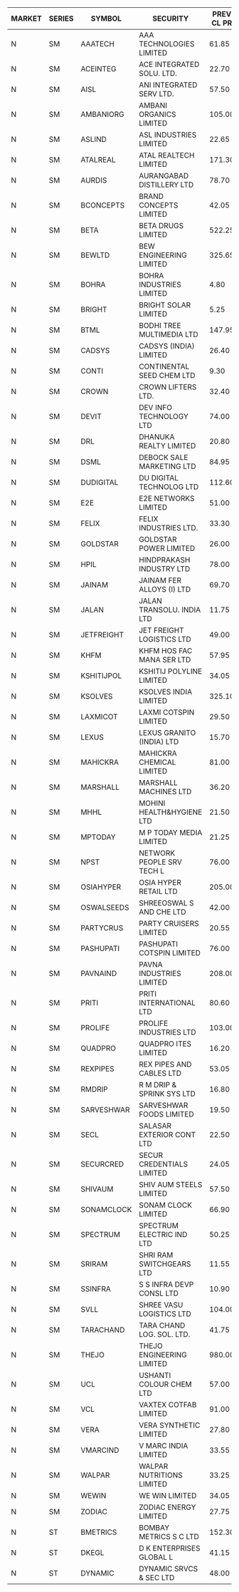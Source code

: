 


| MARKET | SERIES | SYMBOL | SECURITY | PREV CL PR | OPEN PRICE | HIGH PRICE | LOW PRICE | CLOSE PRICE | NET TRDVAL | NET TRDQTY | CORP IND | HI 52 WK | LO 52 WK |
| ----- | ----- | ----- | ----- | ----- | ----- | ----- | ----- | ----- | ----- | ----- | ----- | ----- | ----- |
| N | SM | AAATECH | AAA TECHNOLOGIES LIMITED | 61.85 | 60.00 | 60.00 | 60.00 | 60.00 | 180000.00 | 3000 |  | 72.45 | 42.00 |
| N | SM | ACEINTEG | ACE INTEGRATED SOLU. LTD. | 22.70 | 23.50 | 23.50 | 23.40 | 23.40 | 211050.00 | 9000 |  | 23.50 | 14.45 |
| N | SM | AISL | ANI INTEGRATED SERV LTD. | 57.50 | 60.00 | 60.00 | 53.45 | 55.80 | 604560.00 | 10800 |  | 71.00 | 18.10 |
| N | SM | AMBANIORG | AMBANI ORGANICS LIMITED | 105.00 | 101.00 | 101.00 | 100.70 | 100.70 | 604800.00 | 6000 |  | 114.85 | 43.70 |
| N | SM | ASLIND | ASL INDUSTRIES LIMITED | 22.65 | 23.75 | 23.75 | 23.75 | 23.75 | 380000.00 | 16000 |  | 23.75 | 7.20 |
| N | SM | ATALREAL | ATAL REALTECH LIMITED | 171.30 | 165.00 | 169.90 | 164.00 | 167.30 | 13090240.00 | 78400 |  | 188.40 | 30.95 |
| N | SM | AURDIS | AURANGABAD DISTILLERY LTD | 78.70 | 81.95 | 81.95 | 74.80 | 74.80 | 627300.00 | 8000 |  | 86.00 | 25.90 |
| N | SM | BCONCEPTS | BRAND CONCEPTS LIMITED | 42.05 | 40.00 | 40.00 | 40.00 | 40.00 | 360000.00 | 9000 |  | 48.00 | 14.55 |
| N | SM | BETA | BETA DRUGS LIMITED | 522.25 | 579.95 | 583.95 | 535.00 | 566.45 | 7867540.00 | 14000 |  | 665.00 | 104.80 |
| N | SM | BEWLTD | BEW ENGINEERING LIMITED | 325.65 | 309.40 | 340.00 | 309.40 | 325.00 | 20017100.00 | 62000 |  | 388.20 | 228.15 |
| N | SM | BOHRA | BOHRA INDUSTRIES LIMITED | 4.80 | 5.00 | 5.00 | 4.75 | 4.85 | 98500.00 | 20000 |  | 7.25 | .95 |
| N | SM | BRIGHT | BRIGHT SOLAR LIMITED | 5.25 | 5.40 | 5.40 | 5.00 | 5.30 | 454050.00 | 87000 |  | 15.55 | 4.60 |
| N | SM | BTML | BODHI TREE MULTIMEDIA LTD | 147.95 | 141.00 | 141.00 | 140.60 | 140.60 | 506640.00 | 3600 |  | 148.80 | 64.05 |
| N | SM | CADSYS | CADSYS (INDIA) LIMITED | 26.40 | 25.10 | 26.40 | 25.10 | 25.75 | 153200.00 | 6000 |  | 36.90 | 18.10 |
| N | SM | CONTI | CONTINENTAL SEED CHEM LTD | 9.30 | 9.60 | 9.70 | 9.20 | 9.20 | 126987.30 | 13332 |  | 11.40 | 5.20 |
| N | SM | CROWN | CROWN LIFTERS LTD. | 32.40 | 32.00 | 32.00 | 32.00 | 32.00 | 160000.00 | 5000 |  | 162.00 | 31.00 |
| N | SM | DEVIT | DEV INFO TECHNOLOGY LTD | 74.00 | 72.00 | 72.00 | 70.00 | 70.00 | 639000.00 | 9000 |  | 165.00 | 70.00 |
| N | SM | DRL | DHANUKA REALTY LIMITED | 20.80 | 19.80 | 19.80 | 19.80 | 19.80 | 237600.00 | 12000 |  | 21.05 | 7.50 |
| N | SM | DSML | DEBOCK SALE MARKETING LTD | 84.95 | 85.95 | 85.95 | 80.75 | 80.75 | 6329700.00 | 78000 |  | 85.95 | 5.75 |
| N | SM | DUDIGITAL | DU DIGITAL TECHNOLOG LTD | 112.60 | 107.00 | 118.20 | 107.00 | 118.20 | 1781700.00 | 16000 |  | 153.05 | 95.00 |
| N | SM | E2E | E2E NETWORKS LIMITED | 51.00 | 50.00 | 50.00 | 50.00 | 50.00 | 200000.00 | 4000 |  | 61.30 | 34.50 |
| N | SM | FELIX | FELIX INDUSTRIES LTD. | 33.30 | 31.65 | 31.65 | 31.65 | 31.65 | 126600.00 | 4000 |  | 51.25 | 31.00 |
| N | SM | GOLDSTAR | GOLDSTAR POWER LIMITED | 26.00 | 26.00 | 26.05 | 26.00 | 26.05 | 936600.00 | 36000 |  | 26.25 | 19.70 |
| N | SM | HPIL | HINDPRAKASH INDUSTRY LTD | 78.00 | 72.00 | 72.00 | 72.00 | 72.00 | 216000.00 | 3000 |  | 93.90 | 45.40 |
| N | SM | JAINAM | JAINAM FER ALLOYS (I) LTD | 69.70 | 71.90 | 72.95 | 70.20 | 70.20 | 1707600.00 | 24000 |  | 73.00 | 69.70 |
| N | SM | JALAN | JALAN TRANSOLU. INDIA LTD | 11.75 | 11.55 | 11.55 | 11.50 | 11.50 | 69150.00 | 6000 |  | 14.90 | 2.75 |
| N | SM | JETFREIGHT | JET FREIGHT LOGISTICS LTD | 49.00 | 49.00 | 49.00 | 49.00 | 49.00 | 196000.00 | 4000 |  | 56.65 | 13.20 |
| N | SM | KHFM | KHFM HOS FAC MANA SER LTD | 57.95 | 60.00 | 60.20 | 60.00 | 60.20 | 360600.00 | 6000 |  | 63.75 | 25.75 |
| N | SM | KSHITIJPOL | KSHITIJ POLYLINE LIMITED | 34.05 | 35.00 | 35.00 | 34.00 | 35.00 | 1600438.00 | 46660 |  | 45.65 | 19.85 |
| N | SM | KSOLVES | KSOLVES INDIA LIMITED | 325.10 | 333.50 | 333.50 | 313.00 | 316.75 | 11052500.00 | 34800 |  | 1718.20 | 238.35 |
| N | SM | LAXMICOT | LAXMI COTSPIN LIMITED | 29.50 | 29.50 | 29.50 | 29.25 | 29.25 | 352500.00 | 12000 |  | 36.55 | 7.50 |
| N | SM | LEXUS | LEXUS GRANITO (INDIA) LTD | 15.70 | 15.05 | 16.45 | 15.05 | 15.75 | 79400.00 | 5000 |  | 22.50 | 7.20 |
| N | SM | MAHICKRA | MAHICKRA CHEMICAL LIMITED | 81.00 | 86.80 | 96.50 | 83.10 | 83.10 | 931050.00 | 10500 |  | 96.50 | 75.00 |
| N | SM | MARSHALL | MARSHALL MACHINES LTD | 36.20 | 31.35 | 37.20 | 31.35 | 36.20 | 934350.00 | 27000 |  | 47.00 | 6.70 |
| N | SM | MHHL | MOHINI HEALTH&HYGIENE LTD | 21.50 | 21.75 | 21.75 | 21.75 | 21.75 | 195750.00 | 9000 |  | 39.50 | 15.95 |
| N | SM | MPTODAY | M P TODAY MEDIA LIMITED | 21.25 | 20.20 | 22.30 | 20.20 | 22.30 | 212000.00 | 10000 |  | 30.00 | 9.70 |
| N | SM | NPST | NETWORK PEOPLE SRV TECH L | 76.00 | 73.35 | 73.35 | 73.35 | 73.35 | 117360.00 | 1600 |  | 78.00 | 67.00 |
| N | SM | OSIAHYPER | OSIA HYPER RETAIL LTD | 205.00 | 205.00 | 205.00 | 205.00 | 205.00 | 82000.00 | 400 |  | 257.00 | 117.00 |
| N | SM | OSWALSEEDS | SHREEOSWAL S AND CHE LTD | 42.00 | 39.90 | 44.10 | 39.90 | 44.10 | 814800.00 | 20000 |  | 47.40 | 28.00 |
| N | SM | PARTYCRUS | PARTY CRUISERS LIMITED | 20.55 | 20.55 | 20.55 | 20.55 | 20.55 | 41100.00 | 2000 |  | 39.90 | 16.50 |
| N | SM | PASHUPATI | PASHUPATI COTSPIN LIMITED | 76.00 | 75.00 | 78.00 | 75.00 | 78.00 | 489600.00 | 6400 |  | 99.00 | 50.00 |
| N | SM | PAVNAIND | PAVNA INDUSTRIES LIMITED | 208.00 | 207.00 | 207.00 | 207.00 | 207.00 | 165600.00 | 800 |  | 225.00 | 165.05 |
| N | SM | PRITI | PRITI INTERNATIONAL LTD | 80.60 | 84.00 | 84.00 | 80.10 | 81.40 | 2638400.00 | 32000 |  | 284.90 | 66.80 |
| N | SM | PROLIFE | PROLIFE INDUSTRIES LTD | 103.00 | 97.85 | 107.70 | 97.85 | 107.70 | 616650.00 | 6000 |  | 117.00 | 33.25 |
| N | SM | QUADPRO | QUADPRO ITES LIMITED | 16.20 | 16.00 | 16.15 | 15.65 | 15.80 | 1815000.00 | 114000 |  | 18.80 | 15.20 |
| N | SM | REXPIPES | REX PIPES AND CABLES LTD | 53.05 | 53.35 | 53.40 | 51.10 | 51.50 | 1678200.00 | 32000 |  | 64.35 | 26.00 |
| N | SM | RMDRIP | R M DRIP & SPRINK SYS LTD | 16.80 | 16.80 | 16.80 | 16.80 | 16.80 | 33600.00 | 2000 |  | 59.00 | 15.50 |
| N | SM | SARVESHWAR | SARVESHWAR FOODS LIMITED | 19.50 | 19.35 | 20.45 | 19.35 | 20.45 | 384560.00 | 19200 |  | 37.85 | 11.00 |
| N | SM | SECL | SALASAR EXTERIOR CONT LTD | 22.50 | 22.50 | 23.60 | 22.50 | 23.60 | 350700.00 | 15000 |  | 32.80 | 9.90 |
| N | SM | SECURCRED | SECUR CREDENTIALS LIMITED | 24.05 | 24.05 | 24.05 | 24.05 | 24.05 | 14430.00 | 600 |  | 36.25 | 12.00 |
| N | SM | SHIVAUM | SHIV AUM STEELS LIMITED | 57.50 | 60.00 | 60.00 | 60.00 | 60.00 | 2160000.00 | 36000 |  | 60.00 | 45.50 |
| N | SM | SONAMCLOCK | SONAM CLOCK LIMITED | 66.90 | 67.00 | 67.25 | 67.00 | 67.25 | 604050.00 | 9000 |  | 67.45 | 39.00 |
| N | SM | SPECTRUM | SPECTRUM ELECTRIC IND LTD | 50.25 | 60.00 | 60.00 | 60.00 | 60.00 | 240000.00 | 4000 |  | 65.00 | 45.60 |
| N | SM | SRIRAM | SHRI RAM SWITCHGEARS LTD | 11.55 | 12.10 | 12.10 | 12.10 | 12.10 | 72600.00 | 6000 |  | 18.50 | 11.20 |
| N | SM | SSINFRA | S S INFRA DEVP CONSL LTD | 10.90 | 11.35 | 11.35 | 11.35 | 11.35 | 34050.00 | 3000 |  | 11.35 | 5.65 |
| N | SM | SVLL | SHREE VASU LOGISTICS LTD | 104.00 | 104.25 | 104.90 | 104.25 | 104.90 | 2092000.00 | 20000 |  | 105.00 | 76.00 |
| N | SM | TARACHAND | TARA CHAND LOG. SOL. LTD. | 41.75 | 40.75 | 40.75 | 40.25 | 40.25 | 162000.00 | 4000 |  | 52.35 | 26.00 |
| N | SM | THEJO | THEJO ENGINEERING LIMITED | 980.00 | 985.00 | 1049.95 | 985.00 | 1049.95 | 765285.00 | 750 |  | 3950.00 | 970.00 |
| N | SM | UCL | USHANTI COLOUR CHEM LTD | 57.00 | 57.50 | 61.60 | 55.20 | 56.50 | 1044200.00 | 18000 |  | 61.60 | 24.00 |
| N | SM | VCL | VAXTEX COTFAB LIMITED | 91.00 | 88.00 | 91.50 | 88.00 | 91.50 | 538500.00 | 6000 |  | 91.50 | 17.00 |
| N | SM | VERA | VERA SYNTHETIC LIMITED | 27.80 | 29.15 | 29.15 | 29.15 | 29.15 | 262350.00 | 9000 |  | 49.60 | 27.80 |
| N | SM | VMARCIND | V MARC INDIA LIMITED | 33.55 | 35.10 | 35.10 | 35.10 | 35.10 | 105300.00 | 3000 |  | 45.00 | 25.35 |
| N | SM | WALPAR | WALPAR NUTRITIONS LIMITED | 33.25 | 32.50 | 33.25 | 32.30 | 33.25 | 196100.00 | 6000 |  | 51.50 | 31.55 |
| N | SM | WEWIN | WE WIN LIMITED | 34.05 | 35.50 | 35.50 | 35.40 | 35.50 | 319200.00 | 9000 |  | 55.15 | 13.05 |
| N | SM | ZODIAC | ZODIAC ENERGY LIMITED | 27.75 | 26.80 | 26.80 | 26.40 | 26.40 | 1799200.00 | 68000 |  | 31.60 | 11.50 |
| N | ST | BMETRICS | BOMBAY METRICS S C LTD | 152.30 | 159.90 | 159.90 | 159.90 | 159.90 | 959400.00 | 6000 |  | 159.90 | 98.30 |
| N | ST | DKEGL | D K ENTERPRISES GLOBAL L | 41.15 | 39.10 | 39.10 | 39.10 | 39.10 | 1055700.00 | 27000 |  | 44.10 | 39.10 |
| N | ST | DYNAMIC | DYNAMIC SRVCS & SEC LTD | 48.00 | 45.70 | 48.95 | 45.60 | 45.60 | 1336000.00 | 28000 |  | 55.65 | 45.60 |



